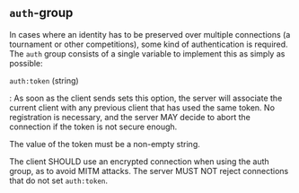 `auth`-group
------------

In cases where an identity has to be preserved over multiple
connections (a tournament or other competitions), some kind of
authentication is required. The `auth` group consists of a single
variable to implement this as simply as possible:

`auth:token` (string)

: As soon as the client sends sets this option, the server will
  associate the current client with any previous client that has used
  the same token. No registration is necessary, and the server MAY
  decide to abort the connection if the token is not secure enough.

  The value of the token must be a non-empty string.

The client SHOULD use an encrypted connection when using the auth
group, as to avoid MITM attacks.  The server MUST NOT reject
connections that do not set `auth:token`.
